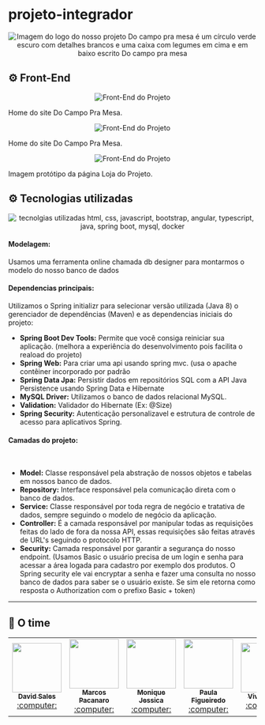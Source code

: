 # projeto-integrador

<p align="center">
<img src="https://i.imgur.com/SqKN2rp.png?1" alt="Imagem do logo do nosso projeto Do campo pra mesa é um círculo verde escuro com detalhes brancos e uma caixa com legumes em cima e em baixo escrito Do campo pra mesa" />
</p>

## ⚙ Front-End 
<p align="center">
<img src="https://imgur.com/n7W3bPD.jpg" alt="Front-End do Projeto">
</p>

<p>Home do site Do Campo Pra Mesa.</p>

<p align="center">
<img src="https://imgur.com/l6CLZSr.jpg" alt="Front-End do Projeto">
</p>

<p>Home do site Do Campo Pra Mesa.</p>

<p align="center">
<img src="https://imgur.com/PrJJATs.jpg" alt="Front-End do Projeto">
</p>

<p>Imagem protótipo da página Loja do Projeto.</p>

##  ⚙  Tecnologias utilizadas
<p align="center">
<img src="https://i.imgur.com/0yXQ93f.jpg" alt="tecnolgias utilizadas html, css, javascript, bootstrap, angular, typescript, java, spring boot, mysql, docker">
</p>

#### Modelagem: 
Usamos uma ferramenta online chamada db designer para montarmos o modelo do nosso banco de dados
<br>

#### Dependencias principais:
Utilizamos o Spring initializr para selecionar versão utilizada (Java 8) o gerenciador de dependências (Maven) e as dependencias iniciais do projeto: 
<br>
* **Spring Boot Dev Tools:** Permite que você consiga reiniciar sua aplicação. (melhora a experiência do desenvolvimento pois facilita o reaload do projeto)
* **Spring Web:** Para criar uma api usando spring mvc. (usa o apache contêiner incorporado por padrão
* **Spring Data Jpa:** Persistir dados em repositórios SQL com a API Java Persistence usando Spring Data e Hibernate
* **MySQL Driver:** Utilizamos o banco de dados relacional MySQL.
* **Validation:** Validador do Hibernate (Ex: @Size)
* **Spring Security:** Autenticação personalizavel e estrutura de controle de acesso para aplicativos Spring.

#### Camadas do projeto: 
<br>

* **Model:** Classe responsável pela abstração de nossos objetos e tabelas em nossos banco de dados.
* **Repository:** Interface responsável pela comunicação direta com o banco de dados.
* **Service:** Classe responsável por toda regra de negócio e tratativa de dados, sempre seguindo o modelo de negócio da aplicação.
* **Controller:** É a camada responsável por manipular todas as requisições feitas do lado de fora da nossa API, essas requisições são feitas através de URL's seguindo o protocolo HTTP.
* **Security:** Camada responsável por garantir a segurança do nosso endpoint. (Usamos Basic o usuário precisa de um login e senha para acessar a área logada para cadastro por exemplo dos produtos. O Spring security ele vai encryptar a senha e fazer uma consulta no nosso banco de dados para saber se o usuário existe. Se sim ele retorna como resposta o Authorization com o prefixo Basic + token)

<hr>

## 💪 O time
 <table>
  <tr>
    <td align="center"><a href="https://github.com/davidsalesdev"><img src="https://avatars0.githubusercontent.com/u/66379287?s=460&amp;u=52caf324c7257f87c67ecf0ddd9eff73c46b8e14&amp;v=4" width="100px;" alt=""/><br /><sub><b>David Sales</b></sub></a><br /><a href="#desenvolvedor-david" title="Desenvolvedor">:computer:</a></td>
    <td align="center"><a href="https://github.com/marcospacanaro"><img src="https://avatars2.githubusercontent.com/u/43709790?s=460&amp;u=b41e7633b5f9fd9e541d59a66a70d9ac4c357343&amp;v=4" width="100px;" alt=""/><br /><sub><b>Marcos Pacanaro </b></sub></a><br /><a href="#desenvolvedor-marcos" title="Desenvolvedor">:computer:</a></td>
   <td align="center"><a href="https://github.com/moniquejro"><img src="https://avatars1.githubusercontent.com/u/67790709?s=460&amp;u=b7e223fb6b05a908fbbf8cab9e7f7e8da05de57e&amp;v=4" width="100px;" alt=""/><br /><sub><b> Monique Jessica </b></sub></a><br /><a href="#desenvolvedora-monique" title="Desenvolvedora">:computer:</a></td>
   <td align="center"><a href="https://github.com/paulafigueiredo"><img src="https://avatars1.githubusercontent.com/u/55516024?s=460&amp;v=4" width="100px;" alt=""/><br /><sub><b> Paula Figueiredo </b></sub></a><br /><a href="#desenvolvedora-paula" title="Desenvolvedora">:computer:</a></td>
   <td align="center"><a href="https://github.com/vivianreis"><img src="https://avatars1.githubusercontent.com/u/14953339?s=460&amp;u=16d307524cfb0154d26492d08f954681d1e2150c&amp;v=4" width="100px;" alt=""/><br /><sub><b> Vivian Reis </b></sub></a><br /><a href="#desenvolvedora-vivian" title="Desenvolvedora">:computer:</a></td>
</table>
   
 

